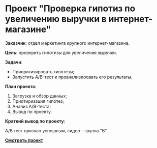 # Проект "Проверка гипотиз по увеличению выручки в интернет-магазине"

**Заказчик**: отдел маркетинга крупного интернет-магазина.

**Цель**: проверить гипотизы для увеличения выручки.

**Задачи**: 

 - Приоритизировать гипотезы;
 - Запустить A/B-тест и проанализировать его результаты.

**План проекта**:

1. Загрузка и обзор данных;
2. Приотиризация гипотез;
3. Анализ А/В-теста;
4. Вывод по проекту.

**Краткий вывод по проекту**:

А/В тест признан успешным, лидер - группа "В".

**[Смотреть проект](https://github.com/Alie-in-Wonderland/data-analyst-projects/blob/main/%D0%93%D0%B8%D0%BF%D0%BE%D1%82%D0%B8%D0%B7%D1%8B%20%D0%BF%D0%BE%20%D1%83%D0%B2%D0%B5%D0%BB%D0%B8%D1%87%D0%B5%D0%BD%D0%B8%D1%8E%20%D0%B2%D1%8B%D1%80%D1%83%D1%87%D0%BA%D0%B8%20%D0%B8%D0%BD%D1%82%D0%B5%D1%80%D0%BD%D0%B5%D1%82-%D0%BC%D0%B0%D0%B3%D0%B0%D0%B7%D0%B8%D0%BD%D0%B0/revenue%20hypotheses.ipynb)**
